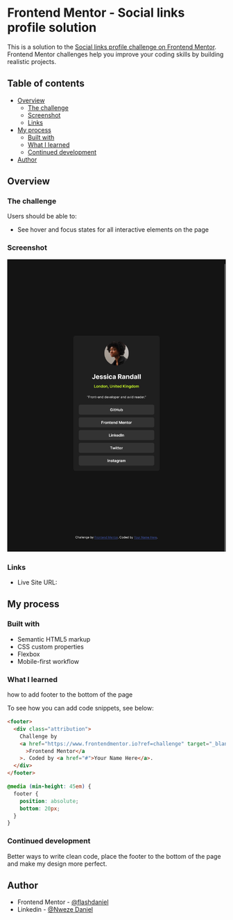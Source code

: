# Frontend Mentor - Social links profile solution

This is a solution to the [Social links profile challenge on Frontend Mentor](https://www.frontendmentor.io/challenges/social-links-profile-UG32l9m6dQ). Frontend Mentor challenges help you improve your coding skills by building realistic projects.

## Table of contents

- [Overview](#overview)
  - [The challenge](#the-challenge)
  - [Screenshot](#screenshot)
  - [Links](#links)
- [My process](#my-process)
  - [Built with](#built-with)
  - [What I learned](#what-i-learned)
  - [Continued development](#continued-development)
- [Author](#author)

## Overview

### The challenge

Users should be able to:

- See hover and focus states for all interactive elements on the page

### Screenshot

![](./assets/images/ScreenShot.png)

### Links

- Live Site URL: [](https://your-live-site-url.com)

## My process

### Built with

- Semantic HTML5 markup
- CSS custom properties
- Flexbox
- Mobile-first workflow

### What I learned

how to add footer to the bottom of the page

To see how you can add code snippets, see below:

```html
<footer>
  <div class="attribution">
    Challenge by
    <a href="https://www.frontendmentor.io?ref=challenge" target="_blank"
      >Frontend Mentor</a
    >. Coded by <a href="#">Your Name Here</a>.
  </div>
</footer>
```

```css
@media (min-height: 45em) {
  footer {
    position: absolute;
    bottom: 20px;
  }
}
```

### Continued development

Better ways to write clean code, place the footer to the bottom of the page and make my design more perfect.

## Author

- Frontend Mentor - [@flashdaniel](https://www.frontendmentor.io/profile/Flashdaniel)
- Linkedin - [@Nweze Daniel](https://www.twitter.com/yourusername)
